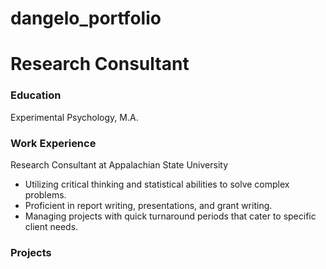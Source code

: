 # dangelo_portfolio
# Research Consultant

### Education
Experimental Psychology, M.A.

### Work Experience
Research Consultant at Appalachian State University
- Utilizing critical thinking and statistical abilities to solve complex problems.
- Proficient in report writing, presentations, and grant writing.
- Managing projects with quick turnaround periods that cater to specific client needs.

### Projects
